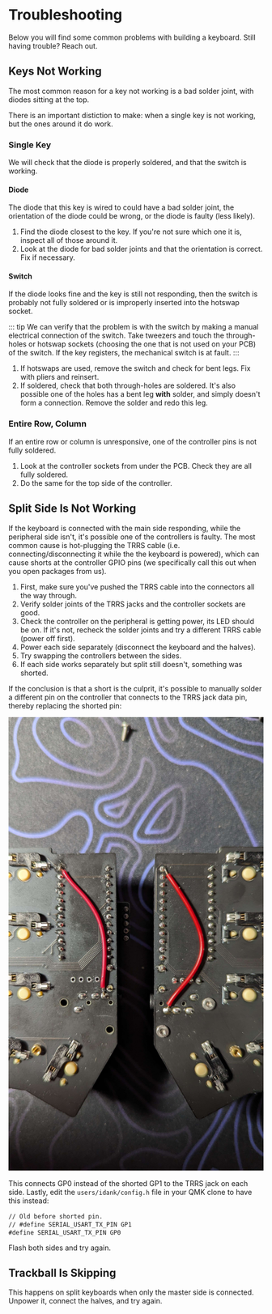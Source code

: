 # Troubleshooting

Below you will find some common problems with building a keyboard. Still having trouble? Reach out.

## Keys Not Working

The most common reason for a key not working is a bad solder joint, with diodes sitting at the top.

There is an important distiction to make: when a single key is not working, but the ones around it do work.

### Single Key

We will check that the diode is properly soldered, and that the switch is working.

#### Diode

The diode that this key is wired to could have a bad solder joint, the orientation of the diode could be wrong, or the diode is faulty (less likely).

1. Find the diode closest to the key. If you're not sure which one it is, inspect all of those around it.
1. Look at the diode for bad solder joints and that the orientation is correct. Fix if necessary.

#### Switch

If the diode looks fine and the key is still not responding, then the switch is probably not fully soldered or is improperly inserted into the hotswap socket.

::: tip
We can verify that the problem is with the switch by making a manual electrical connection of the switch. Take tweezers and touch the through-holes or hotswap sockets (choosing the one that is not used on your PCB) of the switch. If the key registers, the mechanical switch is at fault.
:::

1. If hotswaps are used, remove the switch and check for bent legs. Fix with pliers and reinsert.
1. If soldered, check that both through-holes are soldered. It's also possible one of the holes has a bent leg **with** solder, and simply doesn't form a connection. Remove the solder and redo this leg.

### Entire Row, Column

If an entire row or column is unresponsive, one of the controller pins is not fully soldered.

1. Look at the controller sockets from under the PCB. Check they are all fully soldered.
1. Do the same for the top side of the controller.

## Split Side Is Not Working

If the keyboard is connected with the main side responding, while the peripheral side isn't, it's possible one of the controllers is faulty. The most common cause is hot-plugging the TRRS cable (i.e. connecting/disconnecting it while the the keyboard is powered), which can cause shorts at the controller GPIO pins (we specifically call this out when you open packages from us).

1. First, make sure you've pushed the TRRS cable into the connectors all the way through.
1. Verify solder joints of the TRRS jacks and the controller sockets are good.
1. Check the controller on the peripheral is getting power, its LED should be on. If it's not, recheck the solder joints and try a different TRRS cable (power off first).
1. Power each side separately (disconnect the keyboard and the halves).
1. Try swapping the controllers between the sides.
1. If each side works separately but split still doesn't, something was shorted.

If the conclusion is that a short is the culprit, it's possible to manually solder a different pin on the controller that connects to the TRRS jack data pin, thereby replacing the shorted pin:

![rewire shorted pins](./rewire-shorted-trrs.jpg)

This connects GP0 instead of the shorted GP1 to the TRRS jack on each side. Lastly, edit the `users/idank/config.h` file in your QMK clone to have this instead:

```
// Old before shorted pin.
// #define SERIAL_USART_TX_PIN GP1
#define SERIAL_USART_TX_PIN GP0
```

Flash both sides and try again.

## Trackball Is Skipping

This happens on split keyboards when only the master side is connected. Unpower it, connect the halves, and try again.
